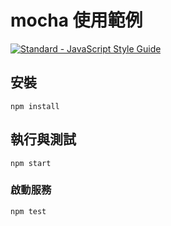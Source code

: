 # mocha 使用範例

[![Standard - JavaScript Style Guide](https://img.shields.io/badge/code_style-standard-brightgreen.svg)](https://standardjs.com/)

## 安裝
```
npm install
```

## 執行與測試
```
npm start
```
### 啟動服務
```
npm test
```